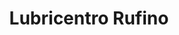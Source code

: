 ---
title: "Lubricentro Rufino"
url: /rufino/lubricentro-rufino-cobo/
shop: reparación de automóviles
---